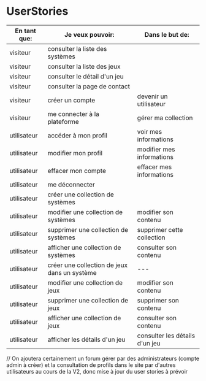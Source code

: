 # UserStories

| En tant que:                  | Je veux pouvoir:                                   | Dans le but de: 
|---                            |---                                                 |---
|visiteur                       |consulter la liste des systèmes                     |
|visiteur                       |consulter la liste des jeux                         |
|visiteur                       |consulter le détail d'un jeu                        |
|visiteur                       |consulter la page de contact                        |
|visiteur                       |créer un compte                                     |devenir un utilisateur
|visiteur                       |me connecter à la plateforme                        |gérer ma collection
|utilisateur                    |accéder à mon profil                                |voir mes informations
|utilisateur                    |modifier mon profil                                 |modifier mes informations
|utilisateur                    |effacer mon compte                                  |effacer mes informations
|utilisateur                    |me déconnecter                                      |
|utilisateur                    |créer une collection de systèmes                    |
|utilisateur                    |modifier une collection de systèmes                 |modifier son contenu
|utilisateur                    |supprimer une collection de systèmes                | supprimer cette collection
|utilisateur                    |afficher une collection de systèmes                 | consulter son contenu
|utilisateur                    |créer une collection de jeux dans un système        |---
|utilisateur                    |modifier une collection de jeux                     | modifier son contenu
|utilisateur                    |supprimer une collection de jeux                    | supprimer son contenu
|utilisateur                    |afficher une collection de jeux                     | consulter son contenu
|utilisateur                    |afficher les détails d'un jeu                       | consulter les détails d'un jeu

// On ajoutera certainement un forum gérer par des administrateurs (compte admin à créer) et la consultation de profils dans le site par d'autres utilisateurs au cours de la V2, donc mise à jour du user stories à prévoir  
